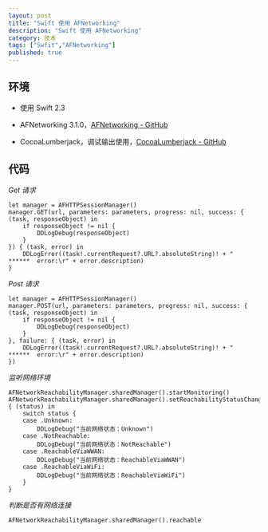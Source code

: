 ```yaml
---
layout: post
title: "Swift 使用 AFNetworking"
description: "Swift 使用 AFNetworking"
category: 技术
tags: ["Swfit","AFNetworking"]
published: true
---
```


## 环境 ##

*	使用 Swift 2.3

*	AFNetworking 3.1.0，[AFNetworking - GitHub](https://github.com/AFNetworking/AFNetworking)

*	CocoaLumberjack，调试输出使用，[CocoaLumberjack - GitHub](https://github.com/CocoaLumberjack/CocoaLumberjack)

## 代码 ##

*Get 请求*

<pre><code class="language-swift">let manager = AFHTTPSessionManager()
manager.GET(url, parameters: parameters, progress: nil, success: { (task, responseObject) in
    if responseObject != nil {
        DDLogDebug(responseObject)
    }
}) { (task, error) in
    DDLogError((task!.currentRequest?.URL?.absoluteString)! + "  ******  error:\r" + error.description)
}
</code></pre>

*Post 请求*

<pre><code class="language-swift">let manager = AFHTTPSessionManager()
manager.POST(url, parameters: parameters, progress: nil, success: { (task, responseObject) in
    if responseObject != nil {
        DDLogDebug(responseObject)
    }
}, failure: { (task, error) in
    DDLogError((task!.currentRequest?.URL?.absoluteString)! + "  ******  error:\r" + error.description)
})
</code></pre>

*监听网络环境*

<pre><code class="language-swift">AFNetworkReachabilityManager.sharedManager().startMonitoring()
AFNetworkReachabilityManager.sharedManager().setReachabilityStatusChangeBlock { (status) in
    switch status {
    case .Unknown:
        DDLogDebug("当前网络状态：Unknown")
    case .NotReachable:
        DDLogDebug("当前网络状态：NotReachable")
    case .ReachableViaWWAN:
        DDLogDebug("当前网络状态：ReachableViaWWAN")
    case .ReachableViaWiFi:
        DDLogDebug("当前网络状态：ReachableViaWiFi")
    }
}
</code></pre>

*判断是否有网络连接*

<pre><code class="language-swift">AFNetworkReachabilityManager.sharedManager().reachable
</code></pre>